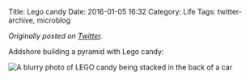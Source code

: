 Title: Lego candy
Date: 2016-01-05 16:32
Category: Life
Tags: twitter-archive, microblog

_Originally posted on [Twitter](https://web.archive.org/web/https://twitter.com/legoktm/status/684412151390314496)._

Addshore building a pyramid with Lego candy:

![A blurry photo of LEGO candy being stacked in the back of a car]({static}/images/20160105-twitter-684412151390314496-1.jpg)
